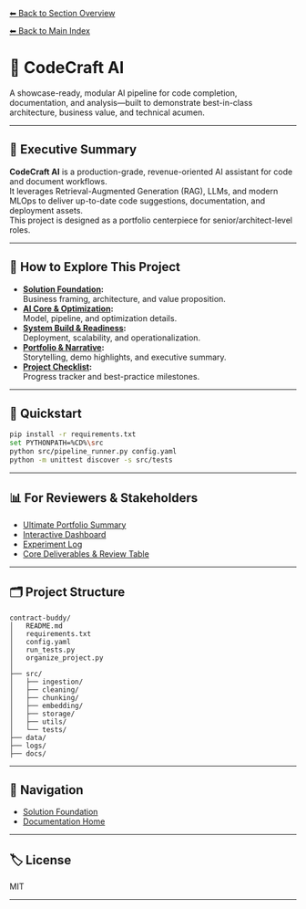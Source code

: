 [⬅ Back to Section Overview](README.md)

[⬅ Back to Main Index](INDEX.md)

# 🤖 CodeCraft AI

A showcase-ready, modular AI pipeline for code completion, documentation, and analysis—built to demonstrate best-in-class architecture, business value, and technical acumen.

---

## 🚀 Executive Summary

**CodeCraft AI** is a production-grade, revenue-oriented AI assistant for code and document workflows.  
It leverages Retrieval-Augmented Generation (RAG), LLMs, and modern MLOps to deliver up-to-date code suggestions, documentation, and deployment assets.  
This project is designed as a portfolio centerpiece for senior/architect-level roles.

---

## 🧭 How to Explore This Project

- **[Solution Foundation](docs/foundation/README.md):**  
  Business framing, architecture, and value proposition.
- **[AI Core & Optimization](docs/core/README.md):**  
  Model, pipeline, and optimization details.
- **[System Build & Readiness](docs/build/README.md):**  
  Deployment, scalability, and operationalization.
- **[Portfolio & Narrative](docs/portfolio/README.md):**  
  Storytelling, demo highlights, and executive summary.
- **[Project Checklist](docs/checklist.md):**  
  Progress tracker and best-practice milestones.

---

## 🏁 Quickstart

```sh
pip install -r requirements.txt
set PYTHONPATH=%CD%\src
python src/pipeline_runner.py config.yaml
python -m unittest discover -s src/tests
```

---

## 📊 For Reviewers & Stakeholders

- [Ultimate Portfolio Summary](docs/portfolio/Ultimate_README.md)
- [Interactive Dashboard](data/clean/benchmark_interactive.html)
- [Experiment Log](data/clean/experiments.json)
- [Core Deliverables & Review Table](docs/core/Deliverables.md)

---

## 🗂️ Project Structure

```
contract-buddy/
│   README.md
│   requirements.txt
│   config.yaml
│   run_tests.py
│   organize_project.py
│
├── src/
│   ├── ingestion/
│   ├── cleaning/
│   ├── chunking/
│   ├── embedding/
│   ├── storage/
│   ├── utils/
│   └── tests/
├── data/
├── logs/
├── docs/
```

---

## 🔗 Navigation

- [Solution Foundation](docs/foundation/README.md)
- [Documentation Home](docs/README.md)

---

## 🏷️ License

MIT

---